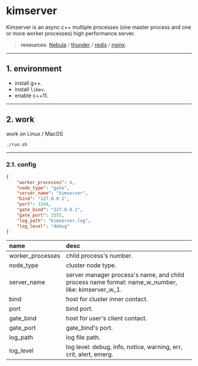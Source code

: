 # kimserver

Kimserver is an async c++ multiple processes (one master process and one or more worker processes) high performance server.

> **resources**:  [Nebula](https://github.com/Bwar/Nebula) / [thunder](https://github.com/doerjiayi/thunder) / [redis](https://github.com/antirez/redis) / [nginx](https://github.com/nginx/nginx).

---

## 1. environment

* install g++.
* install `libev`.
* enable c++11.

---

## 2. work

work on Linux / MacOS

```shell
./run.sh
```

---

### 2.1. config

```json
{
    "worker_processes": 4,
    "node_type": "gate",
    "server_name": "kimserver",
    "bind": "127.0.0.1",
    "port": 3344,
    "gate_bind": "127.0.0.1",
    "gate_port": 3355,
    "log_path": "kimserver.log",
    "log_level": "debug"
}
```

| name             | desc                                                                                              |
| :--------------- | :------------------------------------------------------------------------------------------------ |
| worker_processes | child process's number.                                                                           |
| node_type        | cluster node type.                                                                                |
| server_name      | server manager process's name, and child process name format: name_w_number, like: kimserver_w_1. |
| bind             | host for cluster inner contact.                                                                   |
| port             | bind port.                                                                                        |
| gate_bind        | host for user's client contact.                                                                   |
| gate_port        | gate_bind's port.                                                                                 |
| log_path         | log file path.                                                                                    |
| log_level        | log level: debug, info, notice, warning, err, crit, alert, emerg.                                 |
